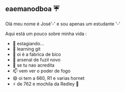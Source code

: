 ## eaemanodboa ☔

Olá meu nome é José'-' e sou apenas um estudante '-'

Aqui está um pouco sobre minha vida :
- 🔭 estagiando...
- 🌱 learning git
- 👯 oi é a fabrica de bico 
- 🤔 arsenal de fuzil novo
- 💬 se tu nao acredita
- 📫 vem ver o poder de fogo
- 😄 oi tem a 660, R1 e varias hornet
- ⚡ de 762 e mochila da Redley
🛴
